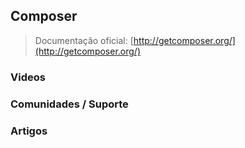 ## Composer

> Documentação oficial: [http://getcomposer.org/](http://getcomposer.org/)

### Videos

### Comunidades / Suporte

### Artigos
